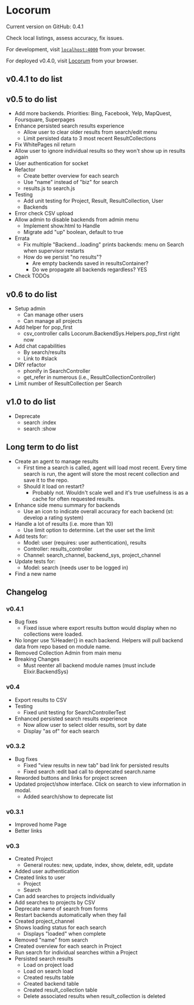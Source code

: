 # Locorum

Current version on GitHub: 0.4.1

Check local listings, assess accuracy, fix issues.

For development, visit [`localhost:4000`](http://localhost:4000) from your browser.

For deployed v0.4.0, visit [Locorum](https://boiling-beach-47326.herokuapp.com/) from your browser.

## v0.4.1 to do list

## v0.5 to do list
- Add more backends. Priorities: Bing, Facebook, Yelp, MapQuest, Foursquare, Superpages
- Enhance persisted search results experience
  - Allow user to clear older results from search/edit menu
  - Limit persisted data to 3 most recent ResultCollections
- Fix WhitePages nil return
- Allow user to ignore individual results so they won't show up in results again
- User authentication for socket
- Refactor
  - Create better overview for each search
  - Use "name" instead of "biz" for search
  - results.js to search.js
- Testing
  - Add unit testing for Project, Result, ResultCollection, User
  - Backends
- Error check CSV upload
- Allow admin to disable backends from admin menu
  - Implement show.html to Handle
  - Migrate add "up" boolean, default to true
- Errata
  - Fix multiple "Backend...loading" prints backends: menu on Search when supervisor restarts
  - How do we persist "no results"?
    - Are empty backends saved in resultsContainer?
    - Do we propagate all backends regardless? YES
- Check TODOs

## v0.6 to do list
- Setup admin
  - Can manage other users
  - Can manage all projects
- Add helper for pop_first
  - csv_controller calls Locorum.BackendSys.Helpers.pop_first right now
- Add chat capabilities
  - By search/results
  - Link to #slack
- DRY refactor
  - phonify in SearchController
  - get_refer in numerous (i.e., ResultCollectionController)
- Limit number of ResultCollection per Search

## v1.0 to do list
- Deprecate
  - search :index
  - search :show

## Long term to do list

- Create an agent to manage results
  - First time a search is called, agent will load most recent. Every time search is run, the agent will store the most recent collection and save it to the repo.
  - Should it load on restart?
    - Probably not. Wouldn't scale well and it's true usefulness is as a cache for often requested results.
- Enhance side menu summary for backends
  - Use an icon to indicate overall accuracy for each backend (st: develop a rating system)
- Handle a lot of results (i.e. more than 10)
  - Use limit option to determine. Let the user set the limit
- Add tests for:
  - Model: user (requires: user authentication), results
  - Controller: results_controller
  - Channel: search_channel, backend_sys, project_channel
- Update tests for:
  - Model: search (needs user to be logged in)
- Find a new name

## Changelog

### v0.4.1
- Bug fixes
  - Fixed issue where export results button would display when no collections were loaded.
- No longer use %Header{} in each backend. Helpers will pull backend data from repo based on module name.
- Removed Collection Admin from main menu
- Breaking Changes
  - Must reenter all backend module names (must include Elixir.BackendSys)

### v0.4
- Export results to CSV
- Testing
  - Fixed unit testing for SearchControllerTest
- Enhanced persisted search results experience
  - Now allow user to select older results, sort by date
  - Display "as of" for each search

### v0.3.2
- Bug fixes
  - Fixed "view results in new tab" bad link for persisted results
  - Fixed search :edit bad call to deprecated search.name
- Reworded buttons and links for project screen
- Updated project/show interface. Click on search to view information in modal.
  - Added search/show to deprecate list

### v0.3.1
- Improved home Page
- Better links

### v0.3
- Created Project
  - General routes: new, update, index, show, delete, edit, update
- Added user authentication
- Created links to user
  - Project
  - Search
- Can add searches to projects individually
- Add searches to projects by CSV
- Deprecate name of search from forms
- Restart backends automatically when they fail
- Created project_channel
- Shows loading status for each search
  - Displays "loaded" when complete
- Removed "name" from search
- Created overview for each search in Project
- Run search for individual searches within a Project
- Persisted search results
  - Load on project load
  - Load on search load
  - Created results table
  - Created backend table
  - Created result_collection table
  - Delete associated results when result_collection is deleted
